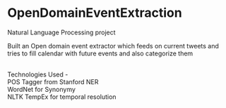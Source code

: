# OpenDomainEventExtraction
Natural Language Processing project

Built an Open domain event extractor which feeds on current tweets and tries to fill calendar with future events and also categorize them <br> <br>

Technologies Used - <br>
 POS Tagger from Stanford NER <br>
 WordNet for Synonymy <br>
 NLTK TempEx for temporal resolution

